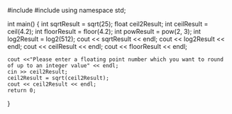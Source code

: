 #include<iostream>
#include<cmath>
using namespace std;

int main()
{
    int sqrtResult = sqrt(25); float ceil2Result;
    int ceilResult = ceil(4.2);
    int floorResult = floor(4.2);
    int powResult = pow(2, 3);
    int log2Result = log2(512);
    cout << sqrtResult << endl;
    cout << log2Result << endl;
    cout << ceilResult << endl;
    cout << floorResult << endl;
    
    cout <<"Please enter a floating point number which you want to round of up to an integer value" << endl;
    cin >> ceil2Result;
    ceil2Result = sqrt(ceil2Result);
    cout << ceil2Result << endl;
    return 0;
}
